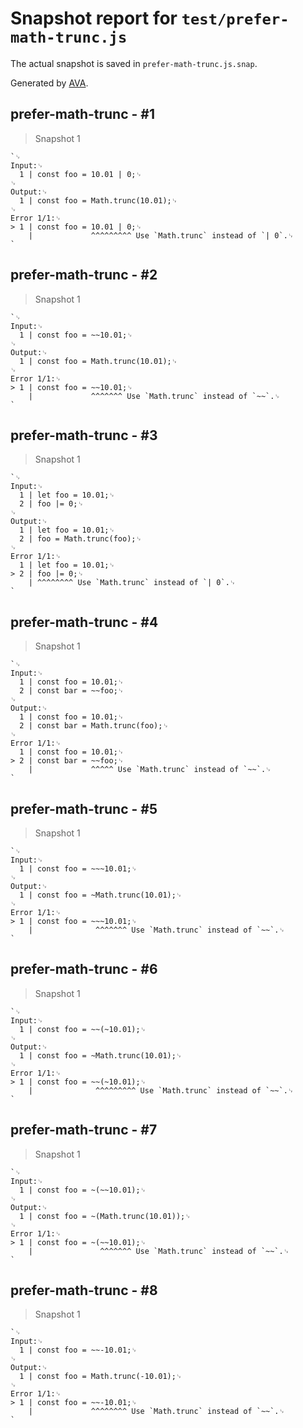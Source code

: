# Snapshot report for `test/prefer-math-trunc.js`

The actual snapshot is saved in `prefer-math-trunc.js.snap`.

Generated by [AVA](https://avajs.dev).

## prefer-math-trunc - #1

> Snapshot 1

    `␊
    Input:␊
      1 | const foo = 10.01 | 0;␊
    ␊
    Output:␊
      1 | const foo = Math.trunc(10.01);␊
    ␊
    Error 1/1:␊
    > 1 | const foo = 10.01 | 0;␊
        |             ^^^^^^^^^ Use `Math.trunc` instead of `| 0`.␊
    `

## prefer-math-trunc - #2

> Snapshot 1

    `␊
    Input:␊
      1 | const foo = ~~10.01;␊
    ␊
    Output:␊
      1 | const foo = Math.trunc(10.01);␊
    ␊
    Error 1/1:␊
    > 1 | const foo = ~~10.01;␊
        |             ^^^^^^^ Use `Math.trunc` instead of `~~`.␊
    `

## prefer-math-trunc - #3

> Snapshot 1

    `␊
    Input:␊
      1 | let foo = 10.01;␊
      2 | foo |= 0;␊
    ␊
    Output:␊
      1 | let foo = 10.01;␊
      2 | foo = Math.trunc(foo);␊
    ␊
    Error 1/1:␊
      1 | let foo = 10.01;␊
    > 2 | foo |= 0;␊
        | ^^^^^^^^ Use `Math.trunc` instead of `| 0`.␊
    `

## prefer-math-trunc - #4

> Snapshot 1

    `␊
    Input:␊
      1 | const foo = 10.01;␊
      2 | const bar = ~~foo;␊
    ␊
    Output:␊
      1 | const foo = 10.01;␊
      2 | const bar = Math.trunc(foo);␊
    ␊
    Error 1/1:␊
      1 | const foo = 10.01;␊
    > 2 | const bar = ~~foo;␊
        |             ^^^^^ Use `Math.trunc` instead of `~~`.␊
    `

## prefer-math-trunc - #5

> Snapshot 1

    `␊
    Input:␊
      1 | const foo = ~~~10.01;␊
    ␊
    Output:␊
      1 | const foo = ~Math.trunc(10.01);␊
    ␊
    Error 1/1:␊
    > 1 | const foo = ~~~10.01;␊
        |              ^^^^^^^ Use `Math.trunc` instead of `~~`.␊
    `

## prefer-math-trunc - #6

> Snapshot 1

    `␊
    Input:␊
      1 | const foo = ~~(~10.01);␊
    ␊
    Output:␊
      1 | const foo = ~Math.trunc(10.01);␊
    ␊
    Error 1/1:␊
    > 1 | const foo = ~~(~10.01);␊
        |              ^^^^^^^^^ Use `Math.trunc` instead of `~~`.␊
    `

## prefer-math-trunc - #7

> Snapshot 1

    `␊
    Input:␊
      1 | const foo = ~(~~10.01);␊
    ␊
    Output:␊
      1 | const foo = ~(Math.trunc(10.01));␊
    ␊
    Error 1/1:␊
    > 1 | const foo = ~(~~10.01);␊
        |               ^^^^^^^ Use `Math.trunc` instead of `~~`.␊
    `

## prefer-math-trunc - #8

> Snapshot 1

    `␊
    Input:␊
      1 | const foo = ~~-10.01;␊
    ␊
    Output:␊
      1 | const foo = Math.trunc(-10.01);␊
    ␊
    Error 1/1:␊
    > 1 | const foo = ~~-10.01;␊
        |             ^^^^^^^^ Use `Math.trunc` instead of `~~`.␊
    `

